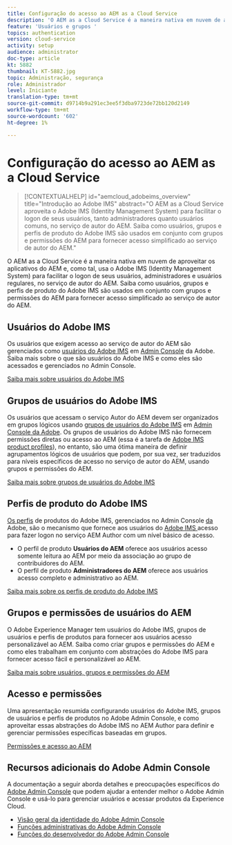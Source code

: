 ```yaml
---
title: Configuração do acesso ao AEM as a Cloud Service
description: 'O AEM as a Cloud Service é a maneira nativa em nuvem de aproveitar os aplicativos do AEM e, como tal, usa o Adobe IMS (Identity Management System) para facilitar o logon de usuários, administradores e usuários regulares, no serviço de autor do AEM. Saiba como usuários, grupos de usuários e perfis de produtos do Adobe IMS são usados junto a grupos e permissões do AEM para fornecer acesso específico ao AEM Author.  '
feature: 'Usuários e grupos '
topics: authentication
version: cloud-service
activity: setup
audience: administrator
doc-type: article
kt: 5882
thumbnail: KT-5882.jpg
topic: Administração, segurança
role: Administrador
level: Iniciante
translation-type: tm+mt
source-git-commit: d9714b9a291ec3ee5f3dba9723de72bb120d2149
workflow-type: tm+mt
source-wordcount: '602'
ht-degree: 1%

---
```



# Configuração do acesso ao AEM as a Cloud Service

>[!CONTEXTUALHELP]
>id="aemcloud_adobeims_overview"
>title="Introdução ao Adobe IMS"
>abstract="O AEM as a Cloud Service aproveita o Adobe IMS (Identity Management System) para facilitar o logon de seus usuários, tanto administradores quanto usuários comuns, no serviço de autor do AEM. Saiba como usuários, grupos e perfis de produto do Adobe IMS são usados em conjunto com grupos e permissões do AEM para fornecer acesso simplificado ao serviço de autor do AEM."

O AEM as a Cloud Service é a maneira nativa em nuvem de aproveitar os aplicativos do AEM e, como tal, usa o Adobe IMS (Identity Management System) para facilitar o logon de seus usuários, administradores e usuários regulares, no serviço de autor do AEM. Saiba como usuários, grupos e perfis de produto do Adobe IMS são usados em conjunto com grupos e permissões do AEM para fornecer acesso simplificado ao serviço de autor do AEM.

## Usuários do Adobe IMS

Os usuários que exigem acesso ao serviço de autor do AEM são gerenciados como [usuários do Adobe IMS](https://helpx.adobe.com/br/enterprise/using/set-up-identity.html) em [Admin Console](https://adminconsole.adobe.com) da Adobe. Saiba mais sobre o que são usuários do Adobe IMS e como eles são acessados e gerenciados no Admin Console.

[Saiba mais sobre usuários do Adobe IMS](./adobe-ims-users.md)

## Grupos de usuários do Adobe IMS

Os usuários que acessam o serviço Autor do AEM devem ser organizados em grupos lógicos usando [grupos de usuários do Adobe IMS](https://helpx.adobe.com/enterprise/using/user-groups.html) em [Admin Console da Adobe](https://adminconsole.adobe.com). Os grupos de usuários do Adobe IMS não fornecem permissões diretas ou acesso ao AEM (essa é a tarefa de [Adobe IMS product profiles](#adobe-ims-product-profiles)), no entanto, são uma ótima maneira de definir agrupamentos lógicos de usuários que podem, por sua vez, ser traduzidos para níveis específicos de acesso no serviço de autor do AEM, usando grupos e permissões do AEM.

[Saiba mais sobre grupos de usuários do Adobe IMS](./adobe-ims-user-groups.md)

## Perfis de produto do Adobe IMS

[Os perfis](https://helpx.adobe.com/enterprise/using/manage-permissions-and-roles.html) de produtos do Adobe IMS, gerenciados no Admin Console [ da ](https://adminconsole.adobe.com)Adobe, são o mecanismo que fornece aos usuários do  [Adobe IMS ](#adobe-ims-users) acesso para fazer logon no serviço AEM Author com um nível básico de acesso.

+ O perfil de produto __Usuários do AEM__ oferece aos usuários acesso somente leitura ao AEM por meio da associação ao grupo de contribuidores do AEM.
+ O perfil de produto __Administradores do AEM__ oferece aos usuários acesso completo e administrativo ao AEM.

[Saiba mais sobre os perfis de produto do Adobe IMS](./adobe-ims-product-profiles.md)

## Grupos e permissões de usuários do AEM

O Adobe Experience Manager tem usuários do Adobe IMS, grupos de usuários e perfis de produtos para fornecer aos usuários acesso personalizável ao AEM. Saiba como criar grupos e permissões do AEM e como eles trabalham em conjunto com abstrações do Adobe IMS para fornecer acesso fácil e personalizável ao AEM.

[Saiba mais sobre usuários, grupos e permissões do AEM](./aem-users-groups-and-permissions.md)

## Acesso e permissões

Uma apresentação resumida configurando usuários do Adobe IMS, grupos de usuários e perfis de produtos no Adobe Admin Console, e como aproveitar essas abstrações do Adobe IMS no AEM Author para definir e gerenciar permissões específicas baseadas em grupos.

[Permissões e acesso ao AEM](./walk-through.md)

## Recursos adicionais do Adobe Admin Console

A documentação a seguir aborda detalhes e preocupações específicos do [Adobe Admin Console](https://adminconsole.adobe.com) que podem ajudar a entender melhor o Adobe Admin Console e usá-lo para gerenciar usuários e acessar produtos da Experience Cloud.

+ [Visão geral da identidade do Adobe Admin Console](https://helpx.adobe.com/enterprise/using/identity.html)
+ [Funções administrativas do Adobe Admin Console](https://helpx.adobe.com/enterprise/using/admin-roles.html)
+ [Funções do desenvolvedor do Adobe Admin Console](https://helpx.adobe.com/enterprise/using/manage-developers.html)